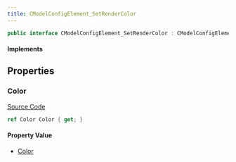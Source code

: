 ```yaml
---
title: CModelConfigElement_SetRenderColor
---
```


```csharp
public interface CModelConfigElement_SetRenderColor : CModelConfigElement, ISchemaClass<CModelConfigElement>, ISchemaClass<CModelConfigElement_SetRenderColor>, ISchemaField, ISchemaClass, INativeHandle
```

#### Implements

## Properties

### Color

[Source Code](https://github.com/swiftly-solution/swiftlys2/blob/beta/managed/src/SwiftlyS2.Generated/Schemas/Interfaces/CModelConfigElement_SetRenderColor.cs#L16)

```csharp
ref Color Color { get; }
```

#### Property Value

- [Color](/docs/api/shared/natives/color)

